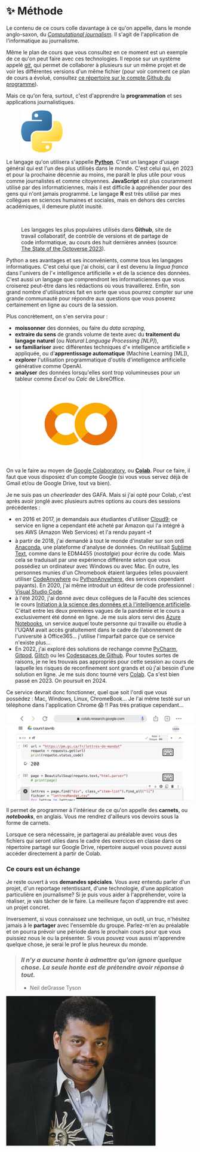 # ✨ Méthode

Le contenu de ce cours colle davantage à ce qu'on appelle, dans le monde anglo-saxon, du [_Computational journalism_](https://cj2022.brown.columbia.edu/). Il s'agit de l'application de l'informatique au journalisme.

Même le plan de cours que vous consultez en ce moment est un exemple de ce qu'on peut faire avec ces technologies. Il repose sur un système appelé [_git_](https://fr.wikipedia.org/wiki/Git), qui permet de collaborer à plusieurs sur un même projet et de voir les différentes versions d'un même fichier (pour voir comment ce plan de cours a évolué, consultez [ce répertoire sur le compte Github du programme](https://github.com/Journalisme-UQAM/edm4466\_h2024)).

Mais ce qu'on fera, surtout, c'est d'apprendre la **programmation** et ses applications journalistiques.

<figure><img src="../.gitbook/assets/logoPython.png" alt=""><figcaption></figcaption></figure>

Le langage qu'on utilisera s'appelle [**Python**](https://www.python.org/). C'est un langage d'usage général qui est l'un des plus utilisés dans le monde. C'est celui qui, en 2023 et pour la prochaine décennie au moins, me paraît le plus utile pour vous comme journalistes et comme citoyennes. **JavaScript** est plus couramment utilisé par des informaticiennes, mais il est difficile à appréhender pour des gens qui n'ont jamais programmé. Le langage **R** est très utilisé par mes collègues en sciences humaines et sociales, mais en dehors des cercles académiques, il demeure plutôt inusité.

<figure><img src="https://github.blog/wp-content/uploads/2023/11/top-programming-languages-2023.png" alt=""><figcaption><p>Les langages les plus populaires utilisés dans <strong>Github</strong>, site de travail collaboratif, de contrôle de versions et de partage de code informatique, au cours des huit dernières années (source: <a href="https://github.blog/2023-11-08-the-state-of-open-source-and-ai/">The State of the Octoverse 2023</a>).</p></figcaption></figure>

Python a ses avantages et ses inconvénients, comme tous les langages informatiques. C'est celui que j'ai choisi, car il est devenu la _lingua franca_ dans l'univers de l'« intelligence artificielle » et de la science des données. C'est aussi un langage que comprendront les informaticiennes que vous croiserez peut-être dans les rédactions où vous travaillerez. Enfin, son grand nombre d'utilisatrices fait en sorte que vous pourrez compter sur une grande communauté pour répondre aux questions que vous poserez certainement en ligne au cours de la session.

Plus concrètement, on s'en servira pour :

* **moissonner** des données, ou faire du _data scraping,_
* **extraire du sens** de grands volume de texte avec du **traitement du langage naturel** (ou _Natural Language Processing \[NLP]_),
* **se familiariser** avec différentes techniques d'« intelligence artificielle » appliquée, ou d'**apprentissage automatique** (Machine Learning \[ML]),
* **explorer** l'utilisation programmatique d'outils d'intelligence artificielle générative comme OpenAI.
* **analyser** des données lorsqu'elles sont trop volumineuses pour un tableur comme _Excel_ ou _Calc_ de LibreOffice.

<figure><img src="../.gitbook/assets/Google_Colaboratory.png" alt=""><figcaption></figcaption></figure>

On va le faire au moyen de [Google Colaboratory](https://colab.research.google.com), ou [**Colab**](https://colab.research.google.com). Pour ce faire, il faut que vous disposiez d'un compte Google (si vous vous servez déjà de Gmail et/ou de Google Drive, tout va bien).

Je ne suis pas un _cheerleader_ des GAFA. Mais si j'ai opté pour Colab, c'est après avoir jonglé avec plusieurs autres options au cours des sessions précédentes :

* en 2016 et 2017, je demandais aux étudiantes d'utiliser [Cloud9](https://aws.amazon.com/fr/cloud9/); ce service en ligne a cependant été acheté par Amazon qui l'a intégré à ses AWS (Amazon Web Services) et l'a rendu payant :skull::exclamation:
* à partir de 2018, j'ai demandé à tout le monde d'installer sur son ordi [Anaconda](https://www.anaconda.com/), une plateforme d'analyse de données. On réutilisait [Sublime Text](https://www.sublimetext.com/), comme dans le EDM4455 (_nostalgie_) pour écrire du code. Mais cela se traduisait par une expérience différente selon que vous possédiez un ordinateur avec Windows ou avec Mac. En outre, les personnes munies d'un Chromebook étaient larguées (elles pouvaient utiliser [CodeAnywhere](https://codeanywhere.com/) ou [PythonAnywhere](https://www.pythonanywhere.com/), des services cependant payants). En 2020, j'ai même introduit un éditeur de code professionnel : [Visual Studio Code](https://code.visualstudio.com/).
* à l'été 2020, j'ai donné avec deux collègues de la Faculté des sciences le cours [Initiation à la science des données et à l'intelligence artificielle](https://etudier.uqam.ca/cours?sigle=INF7100). C'était entre les deux premières vagues de la pandémie et le cours a exclusivement été donné en ligne. Je me suis alors servi des [Azure Notebooks](https://portal.azure.com), un service auquel toute personne qui travaille ou étudie à l'UQAM avait accès gratuitement dans le cadre de l'abonnement de l'université à Office365... j'utilise l'imparfait parce que ce service n'existe plus...
* En 2022, j'ai exploré des solutions de rechange comme [PyCharm](https://www.jetbrains.com/fr-fr/pycharm/), [Gitpod](https://www.gitpod.io/), [Glitch](https://glitch.com) ou les [Codespaces de Github](https://github.com/features/codespaces). Pour toutes sortes de raisons, je ne les trouvais pas appropriés pour cette session au cours de laquelle les risques de reconfinement sont grands et où j'ai besoin d'une solution en ligne. Je me suis donc tourné vers [Colab](https://colab.research.google.com). Ça s'est bien passé en 2023. On poursuit en 2024.

Ce service devrait donc fonctionner, quel que soit l'ordi que vous possédez : Mac, Windows, Linux, ChromeBook... Je l'ai même testé sur un téléphone dans l'application Chrome :scream: !! Pas très pratique cependant...

![Colab dans l'application Chrome sous iOS 15.1 sur un iPhone XR](../.gitbook/assets/colab-ios.png)

Il permet de programmer à l'intérieur de ce qu'on appelle des **carnets**, ou _**notebooks**_, en anglais. Vous me rendrez d'ailleurs vos devoirs sous la forme de carnets.

Lorsque ce sera nécessaire, je partagerai au préalable avec vous des fichiers qui seront utiles dans le cadre des exercices en classe dans ce répertoire partagé sur Google Drive, répertoire auquel vous pouvez aussi accéder directement à partir de Colab.

### Ce cours est un échange

Je reste ouvert à vos **demandes spéciales**. Vous avez entendu parler d'un projet, d'un reportage retentissant, d'une technologie, d'une application particulière en journalisme? Si je puis vous aider à l'appréhender, voire la réaliser, je vais tâcher de le faire. La meilleure façon d'apprendre est avec un projet concret.

Inversement, si vous connaissez une technique, un outil, un truc, n'hésitez jamais à le **partager** avec l'ensemble du groupe. Parlez-m'en au préalable et on pourra prévoir une période dans le prochain cours pour que vous puissiez nous le ou la présenter. Si vous pouvez vous aussi m'apprendre quelque chose, je serai le prof le plus heureux du monde.

> ### _Il n'y a aucune honte à admettre qu'on ignore quelque chose. La seule honte est de prétendre avoir réponse à tout._
>
> * Neil deGrasse Tyson

![L'un de mes héros <3](../.gitbook/assets/NeilDTyson.jpg)
